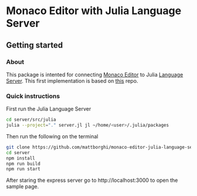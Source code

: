 # Monaco Editor with Julia Language Server

## Getting started

### About

This package is intented for connecting [Monaco Editor](https://microsoft.github.io/monaco-editor/) to Julia [Language Server](https://github.com/julia-vscode/LanguageServer.jl). This first implementation is based on [this](https://github.com/TypeFox/monaco-languageclient) repo.

### Quick instructions

First run the Julia Language Server

```sh
cd server/src/julia
julia --project="." server.jl jl ~/home/<user>/.julia/packages
```

Then run the following on the terminal

```bash
git clone https://github.com/mattborghi/monaco-editor-julia-language-server
cd server
npm install
npm run build
npm run start
```

After staring the express server go to http://localhost:3000 to open the sample page.
